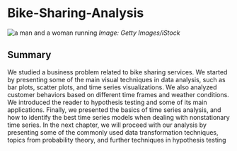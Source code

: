 # **Bike-Sharing-Analysis**

![a man and a woman running](https://media.istockphoto.com/vectors/public-city-bicycle-sharing-business-vector-flat-illustration-modern-vector-id1199831184?k=20&m=1199831184&s=612x612&w=0&h=51Vfnlf2E9tF9_E4q8plXlaLs2LNmfAFFZg3lYkn488=)
*Image: Getty Images/iStock*

## Summary 

We studied a business problem related to bike sharing services. We
started by presenting some of the main visual techniques in data analysis, such as
bar plots, scatter plots, and time series visualizations. We also analyzed customer
behaviors based on different time frames and weather conditions. We introduced the
reader to hypothesis testing and some of its main applications. Finally, we presented
the basics of time series analysis, and how to identify the best time series models
when dealing with nonstationary time series.
In the next chapter, we will proceed with our analysis by presenting some of the
commonly used data transformation techniques, topics from probability theory, and
further techniques in hypothesis testing
